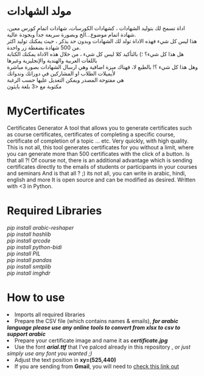 # مولد الشهادات
اداة تسمح لك بتوليد الشهادات ، كشهادات الكورسات، شهادات اتمام كورس معين، شهادة اتمام موضوع...الخ وبصورة سريعة جداً وبجودة عالية. <br/>
هذا ليس كل شيء فهذه الاداة تولد لك الشهادات وبدون حد يذكر ، حيث يمكنك توليد اكثر من 500 شهادة بضغطة زر واحدة. <br/>
هل هذا كل شيء؟ ؛) بالتأكيد كلا ليس كل شيء ، من خلال هذه الاداة يمكنك الكتابة باللغات العربية والهندية والإنجليزية وغيرها  <br/>
وهل هذا كل شيء ؟! بالطبع لا، فهناك ميزة اضافية وهي ارسال الشهادات بصورة مباشرة لأيميلات الطلاب او المشاركين في دوراتك وندواتك <br/>
هي مفتوحة المصدر ويمكن التعديل عليها حسب الرغبة <br/> 
مكتوبة مع <3 بلغة بايثون <br/> 
# MyCertificates
Certificates Generator A tool that allows you to generate certificates such as course certificates, certificates of completing a specific course, certificate of completion of a topic ... etc. Very quickly, with high quality. 
This is not all, this tool generates certificates for you without a limit, where you can generate more than 500 certificates with the click of a button.
Is that all ?! Of course not, there is an additional advantage which is sending certificates directly to the emails of students or participants in your courses and seminars 
And is that all ? ;) its not all, you can write in arabic, hindi, english and more
It is open source and can be modified as desired.
Written with &lt;3 in Python.

# Required Libraries
<i> pip install arabic-reshaper </i><br/>
<i> pip install hashlib </i><br/>
<i> pip install qrcode </i><br/>
<i> pip install python-bidi </i><br/>
<i> pip install PIL </i><br/>
<i> pip install pandas </i><br/>
<i> pip install smtplib </i><br/>
<i> pip install imghdr </i><br/>


# How to use
<li>Imports all required libraries</li>
<li>Prepare the CSV file (which contains names & emails), <b><i>for arabic language please use any online tools to convert from xlsx to csv to support arabic</i></b></li>
<li>Prepare your certificate image and name it as <b><i>certificate.jpg</i></b> </li>
<li>Use the font <b><i>arial.ttf</i></b> that I've palced already in this repository , <i> or just simply use any font you wanted ;) </i> </li>
<li>Adjust the text position in <b> xy=(525,440) </b></li>
<li>If you are sending from <b>Gmail</b>, you will need to <a href='https://stackoverflow.com/questions/16512592/login-credentials-not-working-with-gmail-smtp' alt='stackoverflow'>check this link out</a> </li>
